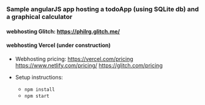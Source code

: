 ### Sample angularJS app hosting a todoApp (using SQLite db) and a graphical calculator

#### webhosting Glitch: https://philrg.glitch.me/

#### webhosting Vercel (under construction)

- Webhosting pricing:
    https://vercel.com/pricing
    https://www.netlify.com/pricing/
    https://glitch.com/pricing


- Setup instructions:
  - `npm install`
  - `npm start`